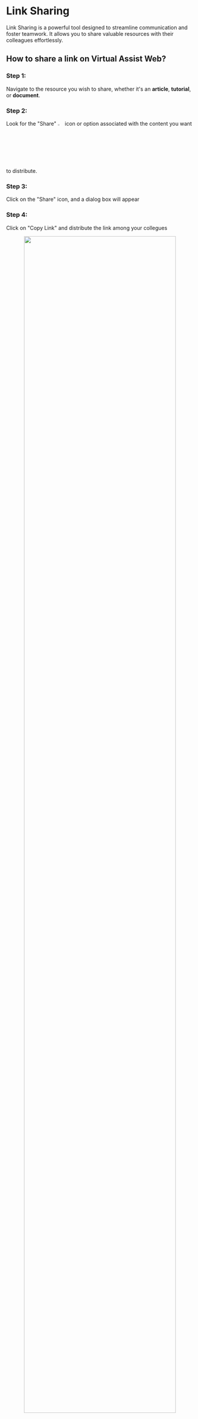 # Link Sharing 

Link Sharing is a powerful tool designed to streamline communication and foster teamwork. It allows you to share valuable resources with their colleagues effortlessly.

## How to share a link on Virtual Assist Web?

### **Step 1:** 
Navigate to the resource you wish to share, whether it's an **article**, **tutorial**, or **document**.

### **Step 2:**
Look for the "Share" <img src="https://i.imgur.com/EMQaeuo.png" width="3%"></img> icon or option associated with the content you want to distribute.

### **Step 3:**
Click on the "Share" icon, and a dialog box will appear

### **Step 4:**
Click on "Copy Link" and distribute the link among your collegues 

<p align="center"><img src="https://i.imgur.com/Wfs7GXJ.gif" width="90%"></p>


## Sharing permissions 

Our platform operates on a role-based access system, meaning that each team member is assigned specific roles with predefined permissions. Link Sharing is limited to those team members who have the appropriate permissions to access and view content associated with a product line. 

This ensures only authorized individuals can participate in knowledge-sharing, preventing unauthorized access. If you receive a link from a colleague and you don't have access to view it, the following screen will be displayed:

<p align="center"><img src="https://i.imgur.com/ucvZ0bq.png" width="90%"></p>


## How to share a link on the Virtual Assist App?

### **Step 1:** 
Navigate to the resource you wish to share, whether it's an **article**, **tutorial**, or **document**.

### **Step 2:** 
Click on the  <img src="https://i.imgur.com/eiLSxBv.jpg" width="3%"></img> icon, and distribute the link among your collegues.

<p align="center"><img src="https://i.imgur.com/6YBUY6z.gif" width="40%"></p>

## Sharing permissions 

If you receive a link from a colleague and you don't have access to view it, the following screen will be displayed:

 <p align="center"><img src="https://i.imgur.com/XhEc8pN.jpg" width="40%"></p>





